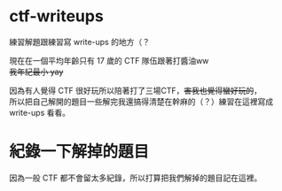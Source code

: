 # ctf-writeups

練習解題跟練習寫 write-ups 的地方（？

現在在一個平均年齡只有 17 歲的 CTF 隊伍跟著打醬油ww <br>
~~我年紀最小 yay~~

因為有人覺得 CTF 很好玩所以陪著打了三場CTF，~~害我也覺得蠻好玩的~~，<br>
所以把自己解開的題目一些解完我還搞得清楚在幹麻的（？）練習在這裡寫成 write-ups 看看。

# 紀錄一下解掉的題目

因為一般 CTF 都不會留太多紀錄，所以打算把我們解掉的題目記在這裡。
